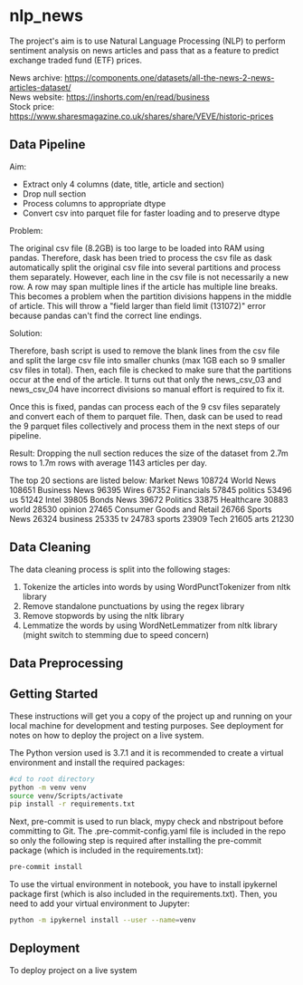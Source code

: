 # nlp_news

The project's aim is to use Natural Language Processing (NLP) to perform sentiment analysis on news 
articles and pass that as a feature to predict exchange traded fund (ETF) prices.

News archive: https://components.one/datasets/all-the-news-2-news-articles-dataset/  
News website: https://inshorts.com/en/read/business  
Stock price: https://www.sharesmagazine.co.uk/shares/share/VEVE/historic-prices

## Data Pipeline
Aim:
- Extract only 4 columns (date, title, article and section)
- Drop null section
- Process columns to appropriate dtype
- Convert csv into parquet file for faster loading and to preserve dtype 

Problem: 

The original csv file (8.2GB) is too large to be loaded into RAM using pandas. Therefore, dask 
has been tried to process the csv file as dask automatically split the original csv file 
into several partitions and process them separately. However, each line in the csv file is not 
necessarily a new row. A row may span multiple lines if the article has multiple line breaks. This 
becomes a problem when the partition divisions happens in the middle of article. This will throw a 
"field larger than field limit (131072)" error because pandas can't find the correct line endings. 

Solution:

Therefore, bash script is used to remove the blank lines from the csv file and split the large csv 
file into smaller chunks (max 1GB each so 9 smaller csv files in total). Then, each file is checked 
to make sure that the partitions occur at the end of the article. It turns out that only the 
news_csv_03 and news_csv_04 have incorrect divisions so manual effort is required to fix it. 

Once this is fixed, pandas can process each of the 9 csv files separately and convert each of them to 
parquet file. Then, dask can be used to read the 9 parquet files collectively and process them in the
next steps of our pipeline. 

Result:
Dropping the null section reduces the size of the dataset from 2.7m rows to 1.7m rows with average 
1143 articles per day. 

The top 20 sections are listed below:
Market News                  108724
World News                   108651
Business News                 96395
Wires                         67352
Financials                    57845
politics                      53496
us                            51242
Intel                         39805
Bonds News                    39672
Politics                      33875
Healthcare                    30883
world                         28530
opinion                       27465
Consumer Goods and Retail     26766
Sports News                   26324
business                      25335
tv                            24783
sports                        23909
Tech                          21605
arts                          21230
 
## Data Cleaning
The data cleaning process is split into the following stages:
1. Tokenize the articles into words by using WordPunctTokenizer from nltk library
2. Remove standalone punctuations by using the regex library
3. Remove stopwords by using the nltk library
4. Lemmatize the words by using WordNetLemmatizer from nltk library (might switch to stemming due to
speed concern) 

## Data Preprocessing

 
## Getting Started

These instructions will get you a copy of the project up and running on your local machine for 
development and testing purposes. See deployment for notes on how to deploy the project on a live 
system.

The Python version used is 3.7.1 and it is recommended to create a virtual environment and install
the required packages:  
```bash
#cd to root directory
python -m venv venv
source venv/Scripts/activate
pip install -r requirements.txt
```

Next, pre-commit is used to run black, mypy check and nbstripout before committing to Git. The 
.pre-commit-config.yaml file is included in the repo so only the following step is required after 
installing the pre-commit package (which is included in the requirements.txt):
```bash
pre-commit install 
```

To use the virtual environment in notebook, you have to install ipykernel package first (which is also
included in the requirements.txt). Then, you need to add your virtual environment to Jupyter:
```bash
python -m ipykernel install --user --name=venv
```

## Deployment

To deploy project on a live system
